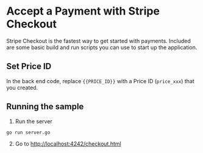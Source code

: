 # Accept a Payment with Stripe Checkout

Stripe Checkout is the fastest way to get started with payments. Included are some basic build and run scripts you can use to start up the application.

## Set Price ID

In the back end code, replace `{{PRICE_ID}}` with a Price ID (`price_xxx`) that you created.

## Running the sample

1. Run the server

~~~
go run server.go
~~~

2. Go to [http://localhost:4242/checkout.html](http://localhost:4242/checkout.html)
